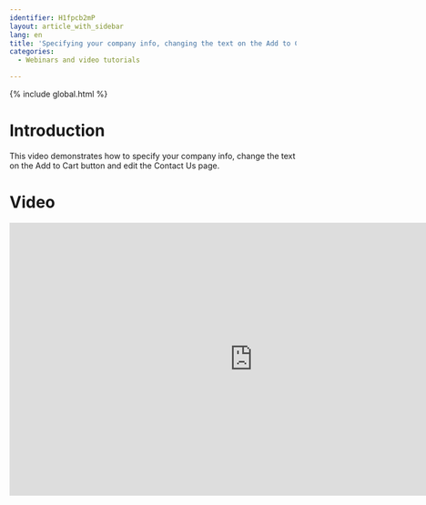 ```yaml
---
identifier: H1fpcb2mP
layout: article_with_sidebar
lang: en
title: 'Specifying your company info, changing the text on the Add to Cart button and editing the Contact Us page in X-Cart 5'
categories:
  - Webinars and video tutorials

---
```


{% include global.html %}

# Introduction

This video demonstrates how to specify your company info, change the text on the Add to Cart button and edit the Contact Us page.

# Video

<iframe class="youtube-player" type="text/html" style="width: 853px; height: 480px" src="https://www.youtube.com/embed/p_NYvk3-hmQ" frameborder="0"></iframe>